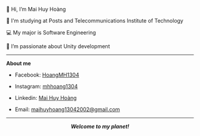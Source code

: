  👋 Hi, I’m Mai Huy Hoàng
 
 🏫 I'm studying at Posts and Telecommunications Institute of Technology
 
 💻 My major is Software Engineering
 
 🌱 I’m passionate about Unity development
<!-- - 📫 How to reach me: maihuyhoang13042002@gmail.com -->

***

**About me**

- Facebook: [HoangMH1304](https://www.facebook.com/HoangMH1304)

- Instagram: [mhhoang1304](https://www.instagram.com/mhhoang1304/)

- Linkedin: [Mai Huy Hoàng](https://www.linkedin.com/in/hoang1304/)

- Email: <maihuyhoang13042002@gmail.com>

---

<p align="center">
  <em><strong>Welcome to my planet!</strong></em>
</p>


<!---
HoangMH1304/HoangMH1304 is a ✨ special ✨ repository because its `README.md` (this file) appears on your GitHub profile.
You can click the Preview link to take a look at your changes.
--->
